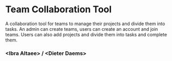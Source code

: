 # Team Collaboration Tool


A collaboration tool for teams to manage their projects and divide them into tasks. An admin can create teams, users can create an account and join teams. Users can also add projects and divide them into tasks and complete them.
### \<Ibra Altaee> / \<Dieter Daems>
